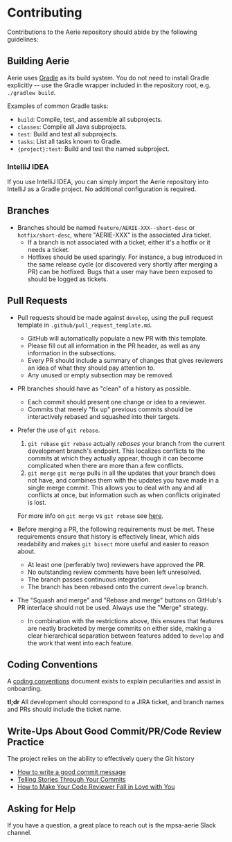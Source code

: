 # Contributing

Contributions to the Aerie repository should abide by the following guidelines:

## Building Aerie

Aerie uses [Gradle](https://docs.gradle.org/) as its build system.
You do not need to install Gradle explicitly -- use the Gradle wrapper
included in the repository root, e.g. `./gradlew build`.

Examples of common Gradle tasks:
* `build`: Compile, test, and assemble all subprojects.
* `classes`: Compile all Java subprojects.
* `test`: Build and test all subprojects.
* `tasks`: List all tasks known to Gradle.
* `{project}:test`: Build and test the named subproject.

### IntelliJ IDEA

If you use IntelliJ IDEA, you can simply import the Aerie repository
into IntelliJ as a Gradle project. No additional configuration is required.

## Branches

* Branches should be named `feature/AERIE-XXX--short-desc` or `hotfix/short-desc`, where "AERIE-XXX" is the associated Jira ticket.
  - If a branch is not associated with a ticket, either it's a hotfix or it needs a ticket.
  - Hotfixes should be used sparingly. For instance, a bug introduced in the same release cycle (or discovered very shortly
    after merging a PR) can be hotfixed. Bugs that a user may have been exposed to should be logged as tickets.

## Pull Requests

* Pull requests should be made against `develop`, using the pull request template in `.github/pull_request_template.md`.
  - GitHub will automatically populate a new PR with this template.
  - Please fill out all information in the PR header, as well as any information in the subsections.
  - Every PR should include a summary of changes that gives reviewers an idea of what they should pay attention to.
  - Any unused or empty subsection may be removed.
* PR branches should have as "clean" of a history as possible.
  - Each commit should present one change or idea to a reviewer.
  - Commits that merely "fix up" previous commits should be interactively rebased and squashed into their targets.
* Prefer the use of `git rebase`.
  1. `git rebase`
        `git rebase` actually _rebases_ your branch from the current development branch's endpoint. This localizes conflicts
        to the commits at which they actually appear, though it can become complicated when there are more than a few
        conflicts.
  2. `git merge`
        `git merge` pulls in all the updates that your branch does not have, and combines them with the updates you have
        made in a single merge commit. This allows you to deal with any and all conflicts at once, but information such as
        when conflicts originated is lost.

  For more info on `git merge` vs `git rebase` see [here](https://www.atlassian.com/git/tutorials/merging-vs-rebasing).

* Before merging a PR, the following requirements must be met. These requirements ensure that history is
  effectively linear, which aids readability and makes `git bisect` more useful and easier to reason about.
  - At least one (perferably two) reviewers have approved the PR.
  - No outstanding review comments have been left unresolved.
  - The branch passes continuous integration.
  - The branch has been rebased onto the current `develop` branch.
* The "Squash and merge" and "Rebase and merge" buttons on GitHub's PR interface should not be used.
  Always use the "Merge" strategy.
  - In combination with the restrictions above, this ensures that features are neatly bracketed by merge commits
    on either side, making a clear hierarchical separation between features added to `develop` and the work
    that went into each feature.

## Coding Conventions

A [coding conventions](./docs/conventions.md) document exists to explain peculiarities and assist in onboarding.

**tl;dr**
All development should correspond to a JIRA ticket, and branch names and PRs should include the ticket name.

## Write-Ups About Good Commit/PR/Code Review Practice

The project relies on the ability to effectively query the Git history
* [How to write a good commit message](https://chris.beams.io/posts/git-commit/)
* [Telling Stories Through Your Commits](https://blog.mocoso.co.uk/talks/2015/01/12/telling-stories-through-your-commits/)
* [How to Make Your Code Reviewer Fall in Love with You](https://mtlynch.io/code-review-love/)

## Asking for Help

If you have a question, a great place to reach out is the mpsa-aerie Slack channel.
